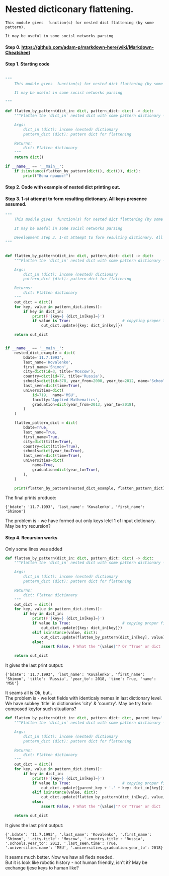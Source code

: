 # Nested dicticonary flattening.

    This module gives  function(s) for nested dict flattening (by some pattern).

    It may be useful in some socisl networks parsing    
    
#### Step 0.  https://github.com/adam-p/markdown-here/wiki/Markdown-Cheatsheet     

#### Step 1.  Starting code  
```Python

"""
    This module gives  function(s) for nested dict flattening (by some pattern).

    It may be useful in some socisl networks parsing

"""

def flatten_by_pattern(dict_in: dict, pattern_dict: dict) -> dict:
    """Flatten the 'dict_in' nested dict with some pattern dictionary - 'pattern_dict'.

    Args:
        dict_in (dict): income (nested) dictionary
        pattern_dict (dict): pattern dict for flattening

    Returns:
        dict: Flatten dictionary
    """
    return dict() 

if __name__ == '__main__':
    if isinstance(flatten_by_pattern(dict(), dict()), dict):
        print("Вона працює!")
 ```       
        
#### Step 2.  Code with example of nested dict printing out.
#### Step 3.  1-st attempt to form resulting dictionary. All keys presence assumed.

```Python
"""
    This module gives  function(s) for nested dict flattening (by some pattern).

    It may be useful in some socisl networks parsing

    Development step 3. 1-st attempt to form resulting dictionary. All keys presence assumed.
"""


def flatten_by_pattern(dict_in: dict, pattern_dict: dict) -> dict:
    """Flatten the 'dict_in' nested dict with some pattern dictionary - 'pattern_dict'.

    Args:
        dict_in (dict): income (nested) dictionary
        pattern_dict (dict): pattern dict for flattening

    Returns:
        dict: Flatten dictionary
    """
    out_dict = dict()
    for key, value in pattern_dict.items():
        if key in dict_in:
            print(F'{key=} {dict_in[key]=}')
            if value is True:                       # copyting proper final value
                out_dict.update({key: dict_in[key]})

    return out_dict


if __name__ == '__main__':
    nested_dict_example = dict(
        bdate='11.7.1993',
        last_name='Kovalenko',
        first_name='Shimon',
        city=dict(id=3, title='Moscow'),
        country=dict(id=77, title='Russia'),
        schools=dict(id=378, year_from=2000, year_to=2012, name='School 33'),
        last_seen=dict(time=True),
        universities=dict(
            id=719,  name='MSU',
            faculty='Applied Mathematics',
            graduation=dict(year_from=2013, year_to=2018),
        )
    )

    flatten_pattern_dict = dict(
        bdate=True,
        last_name=True,
        first_name=True,
        city=dict(title=True),
        country=dict(title=True),
        schools=dict(year_to=True),
        last_seen=dict(time=True),
        universities=dict(
            name=True,
            graduation=dict(year_to=True),
        ),
    )

    print(flatten_by_pattern(nested_dict_example, flatten_pattern_dict))
```
The final prints produce:
```
{'bdate': '11.7.1993', 'last_name': 'Kovalenko', 'first_name': 'Shimon'}
```


The problem is - we have formed out only keys lelel 1 of input dictionary. 
May be try recursion?

#### Step 4.  Recursion works

Only some lines was added

```Python
def flatten_by_pattern(dict_in: dict, pattern_dict: dict) -> dict:
    """Flatten the 'dict_in' nested dict with some pattern dictionary - 'pattern_dict'.

    Args:
        dict_in (dict): income (nested) dictionary
        pattern_dict (dict): pattern dict for flattening

    Returns:
        dict: Flatten dictionary
    """
    out_dict = dict()
    for key, value in pattern_dict.items():
        if key in dict_in:
            print(F'{key=} {dict_in[key]=}')
            if value is True:                       # copying proper final value
                out_dict.update({key: dict_in[key]})
            elif isinstance(value, dict):
                out_dict.update(flatten_by_pattern(dict_in[key], value))
            else:
                assert False, F'What the "{value}"? Or "True" or dict !! '

    return out_dict

```

It gives the last print  output:
```
{'bdate': '11.7.1993', 'last_name': 'Kovalenko', 'first_name': 'Shimon', 'title': 'Russia', 'year_to': 2018, 'time': True, 'name': 'MSU'}
```

It seams all is Ok, but..      
The problem is - we lost fields with identicaly nemes in last dictionary level. We have subkey 'title'  in dictionaries 'city'  &   'country'.
May be try form composed keyfor such situations?

```Python
def flatten_by_pattern(dict_in: dict, pattern_dict: dict, parent_key='') -> dict:
    """Flatten the 'dict_in' nested dict with some pattern dictionary - 'pattern_dict'.

    Args:
        dict_in (dict): income (nested) dictionary
        pattern_dict (dict): pattern dict for flattening

    Returns:
        dict: Flatten dictionary
    """
    out_dict = dict()
    for key, value in pattern_dict.items():
        if key in dict_in:
            print(F'{key=} {dict_in[key]=}')
            if value is True:                       # copying proper final value
                out_dict.update({parent_key + '.' + key: dict_in[key]})
            elif isinstance(value, dict):
                out_dict.update(flatten_by_pattern(dict_in[key], value, parent_key=parent_key + '.' + key))
            else:
                assert False, F'What the "{value}"? Or "True" or dict !! '

    return out_dict
```
It gives the last print  output:
```
{'.bdate': '11.7.1993', '.last_name': 'Kovalenko', '.first_name': 'Shimon', '.city.title': 'Moscow', '.country.title': 'Russia', '.schools.year_to': 2012, '.last_seen.time': True, '.universities.name': 'MSU', '.universities.graduation.year_to': 2018}
```

It seams much better. Now we haw all fieds needed.    
But it is look like robotic history - not human friendly, isn't it?
May be exchange tjese keys to human like?


